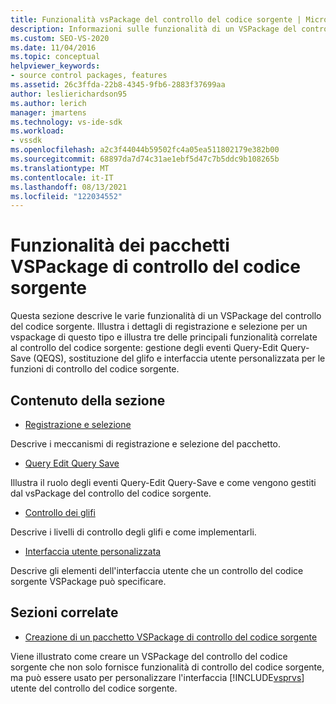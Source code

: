 ```yaml
---
title: Funzionalità vsPackage del controllo del codice sorgente | Microsoft Docs
description: Informazioni sulle funzionalità di un VSPackage del controllo del codice sorgente, inclusi i dettagli di registrazione/selezione e su alcune delle principali funzionalità correlate al controllo del codice sorgente.
ms.custom: SEO-VS-2020
ms.date: 11/04/2016
ms.topic: conceptual
helpviewer_keywords:
- source control packages, features
ms.assetid: 26c3ffda-22b8-4345-9fb6-2883f37699aa
author: leslierichardson95
ms.author: lerich
manager: jmartens
ms.technology: vs-ide-sdk
ms.workload:
- vssdk
ms.openlocfilehash: a2c3f44044b59502fc4a05ea511802179e382b00
ms.sourcegitcommit: 68897da7d74c31ae1ebf5d47c7b5ddc9b108265b
ms.translationtype: MT
ms.contentlocale: it-IT
ms.lasthandoff: 08/13/2021
ms.locfileid: "122034552"
---
```

# <a name="source-control-vspackage-features"></a>Funzionalità dei pacchetti VSPackage di controllo del codice sorgente
Questa sezione descrive le varie funzionalità di un VSPackage del controllo del codice sorgente. Illustra i dettagli di registrazione e selezione per un vspackage di questo tipo e illustra tre delle principali funzionalità correlate al controllo del codice sorgente: gestione degli eventi Query-Edit Query-Save (QEQS), sostituzione del glifo e interfaccia utente personalizzata per le funzioni di controllo del codice sorgente.

## <a name="in-this-section"></a>Contenuto della sezione
- [Registrazione e selezione](../../extensibility/internals/registration-and-selection-source-control-vspackage.md)

 Descrive i meccanismi di registrazione e selezione del pacchetto.

- [Query Edit Query Save](../../extensibility/internals/query-edit-query-save-source-control-vspackage.md)

 Illustra il ruolo degli eventi Query-Edit Query-Save e come vengono gestiti dal vsPackage del controllo del codice sorgente.

- [Controllo dei glifi](../../extensibility/internals/glyph-control-source-control-vspackage.md)

 Descrive i livelli di controllo degli glifi e come implementarli.

- [Interfaccia utente personalizzata](../../extensibility/internals/custom-user-interface-source-control-vspackage.md)

 Descrive gli elementi dell'interfaccia utente che un controllo del codice sorgente VSPackage può specificare.

## <a name="related-sections"></a>Sezioni correlate
- [Creazione di un pacchetto VSPackage di controllo del codice sorgente](../../extensibility/internals/creating-a-source-control-vspackage.md)

 Viene illustrato come creare un VSPackage del controllo del codice sorgente che non solo fornisce funzionalità di controllo del codice sorgente, ma può essere usato per personalizzare l'interfaccia [!INCLUDE[vsprvs](../../code-quality/includes/vsprvs_md.md)] utente del controllo del codice sorgente.
